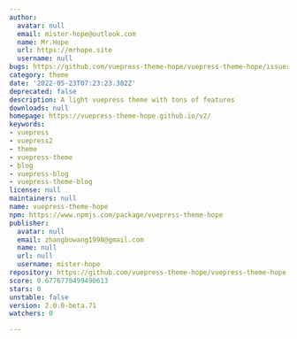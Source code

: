 ```yaml
---
author:
  avatar: null
  email: mister-hope@outlook.com
  name: Mr.Hope
  url: https://mrhope.site
  username: null
bugs: https://github.com/vuepress-theme-hope/vuepress-theme-hope/issues
category: theme
date: '2022-05-23T07:23:23.382Z'
deprecated: false
description: A light vuepress theme with tons of features
downloads: null
homepage: https://vuepress-theme-hope.github.io/v2/
keywords:
- vuepress
- vuepress2
- theme
- vuepress-theme
- blog
- vuepress-blog
- vuepress-theme-blog
license: null
maintainers: null
name: vuepress-theme-hope
npm: https://www.npmjs.com/package/vuepress-theme-hope
publisher:
  avatar: null
  email: zhangbowang1998@gmail.com
  name: null
  url: null
  username: mister-hope
repository: https://github.com/vuepress-theme-hope/vuepress-theme-hope
score: 0.6776770499490613
stars: 0
unstable: false
version: 2.0.0-beta.71
watchers: 0

---
```


